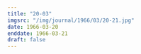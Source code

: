 ```yaml
---
title: "20-03"
imgsrc: "/img/journal/1966/03/20-21.jpg"
date: 1966-03-20
enddate: 1966-03-21
draft: false
---
```


<!-- fix pre-formatted input -->
